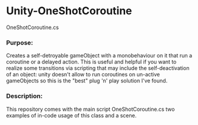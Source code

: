# Unity-OneShotCoroutine
OneShotCoroutine.cs

### Purpose: 
Creates a self-detroyable gameObject with a monobehaviour on it that run a coroutine or a delayed action.
This is useful and helpful if you want to realize some transitions via scripting that may
include the self-deactivation of an object: unity doesn't allow to run coroutines on un-active
gameObjects so this is the "best" plug 'n' play solution I've found.

### Description:
This repository comes with the main script OneShotCoroutine.cs two examples of in-code usage of this
class and a scene.